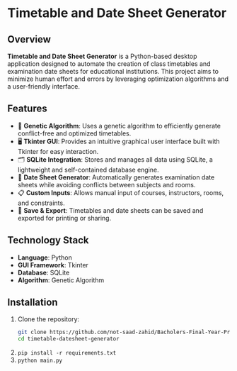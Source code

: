 # Timetable and Date Sheet Generator

## Overview

**Timetable and Date Sheet Generator** is a Python-based desktop application designed to automate the creation of class timetables and examination date sheets for educational institutions. This project aims to minimize human effort and errors by leveraging optimization algorithms and a user-friendly interface.

## Features

- 🧠 **Genetic Algorithm**: Uses a genetic algorithm to efficiently generate conflict-free and optimized timetables.
- 🖥️ **Tkinter GUI**: Provides an intuitive graphical user interface built with Tkinter for easy interaction.
- 🗂️ **SQLite Integration**: Stores and manages all data using SQLite, a lightweight and self-contained database engine.
- 📅 **Date Sheet Generator**: Automatically generates examination date sheets while avoiding conflicts between subjects and rooms.
- 📋 **Custom Inputs**: Allows manual input of courses, instructors, rooms, and constraints.
- 💾 **Save & Export**: Timetables and date sheets can be saved and exported for printing or sharing.

## Technology Stack

- **Language**: Python
- **GUI Framework**: Tkinter
- **Database**: SQLite
- **Algorithm**: Genetic Algorithm

## Installation

1. Clone the repository:
   ```bash
   git clone https://github.com/not-saad-zahid/Bacholers-Final-Year-Project.git
   cd timetable-datesheet-generator
   ```
2. `pip install -r requirements.txt`
3. `python main.py` 
